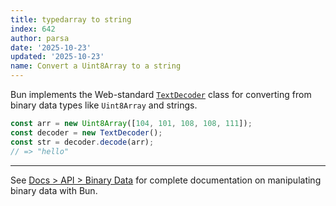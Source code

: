 ```yaml
---
title: typedarray to string
index: 642
author: parsa
date: '2025-10-23'
updated: '2025-10-23'
name: Convert a Uint8Array to a string
---
```


Bun implements the Web-standard [`TextDecoder`](https://developer.mozilla.org/en-US/docs/Web/API/TextDecoder) class for converting from binary data types like `Uint8Array` and strings.

```ts
const arr = new Uint8Array([104, 101, 108, 108, 111]);
const decoder = new TextDecoder();
const str = decoder.decode(arr);
// => "hello"
```

---

See [Docs > API > Binary Data](https://bun.sh/docs/api/binary-data#conversion) for complete documentation on manipulating binary data with Bun.

